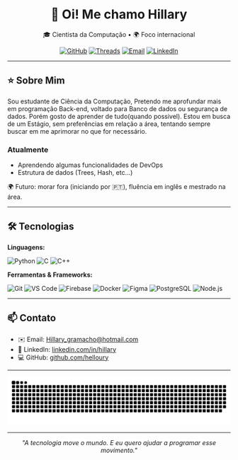 <h1 align="center">👋 Oi! Me chamo Hillary</h1>

<p align="center">
  🎓 Cientista da Computação  • 🌍 Foco internacional
</p>

<p align="center">
  <a href="https://github.com/helloury/"><img src="https://img.shields.io/github/followers/helloury?label=GitHub&style=social" alt="GitHub" /></a>
  <a href="https://www.threads.net/"><img src="https://img.shields.io/badge/Threads-000000?style=flat-square&logo=threads&logoColor=white" alt="Threads" /></a>
  <a href="mailto:Hillary_gramacho@hotmail.com"><img src="https://img.shields.io/badge/Email-red?style=flat-square&logo=gmail" alt="Email" /></a>
  <a href="https://linkedin.com/in/hillary-gramacho-7380b21a7/"><img src="https://img.shields.io/badge/Linkedin-blue?style=flat-square&logo=linkedin" alt="LinkedIn" /></a>
  
</p>

---

## ⭐ Sobre Mim

Sou estudante de Ciência da Computação, Pretendo me aprofundar mais em programação Back-end, voltado para Banco de dados ou segurança de dados. Porém gosto de aprender de tudo(quando possivel). Estou em busca de um Estágio, sem preferências em relação a área, tentando sempre buscar em me aprimorar no que for necessário.
### Atualmente
- Aprendendo algumas funcionalidades de DevOps
- Estrutura de dados (Trees, Hash, etc...)

🌍 Futuro: morar fora (iniciando por 🇵🇹), fluência em inglês e mestrado na área.

---

## 🛠️ Tecnologias

**Linguagens:**

![Python](https://img.shields.io/badge/Python-708238?style=for-the-badge&logo=python&logoColor=white) 
![C](https://img.shields.io/badge/C-001f4d?style=for-the-badge&logo=c&logoColor=white)
![C++](https://img.shields.io/badge/C++-66ccff?style=for-the-badge&logo=c%2B%2B&logoColor=white)

**Ferramentas & Frameworks:**

![Git](https://img.shields.io/badge/Git-F05032?style=for-the-badge&logo=git&logoColor=white)
![VS Code](https://img.shields.io/badge/VS%20Code-007ACC?style=for-the-badge&logo=visual-studio-code&logoColor=white)
![Firebase](https://img.shields.io/badge/Firebase-FFCA28?style=for-the-badge&logo=firebase&logoColor=black)
![Docker](https://img.shields.io/badge/Docker-2496ED?style=for-the-badge&logo=docker&logoColor=white)
![Figma](https://img.shields.io/badge/Figma-F24E1E?style=for-the-badge&logo=figma&logoColor=white)
![PostgreSQL](https://img.shields.io/badge/PostgreSQL-336791?style=for-the-badge&logo=postgresql&logoColor=white)
![Node.js](https://img.shields.io/badge/Node.js-339933?style=for-the-badge&logo=nodedotjs&logoColor=white)

---

## 📫 Contato

- ✉️ Email: [Hillary_gramacho@hotmail.com](mailto:Hillary_gramacho@hotmail.com)  
- 💼 LinkedIn: [linkedin.com/in/hillary](https://linkedin.com/in/hillary-gramacho-7380b21a7/)  
- 💻 GitHub: [github.com/helloury](https://github.com/helloury)

---

<picture>
  <source
    media="(prefers-color-scheme: dark)"
    srcset="https://raw.githubusercontent.com/platane/snk/output/github-contribution-grid-snake-dark.svg"
  />
  <source
    media="(prefers-color-scheme: light)"
    srcset="https://raw.githubusercontent.com/platane/snk/output/github-contribution-grid-snake.svg"
  />
  <img
    alt="github contribution grid snake animation"
    src="https://raw.githubusercontent.com/platane/snk/output/github-contribution-grid-snake.svg"
  />
</picture>

---
<p align="center"><i>"A tecnologia move o mundo. E eu quero ajudar a programar esse movimento."</i></p>

